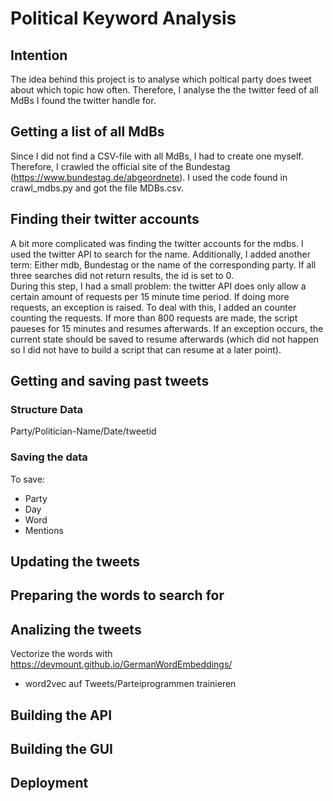 # Political Keyword Analysis
## Intention
The idea behind this project is to analyse which poltical party does tweet about which topic how often. Therefore, I analyse the the twitter feed of all MdBs I found the twitter handle for.
## Getting a list of all MdBs
Since I did not find a CSV-file with all MdBs, I had to create one myself. Therefore, I crawled the official site of the Bundestag 
(https://www.bundestag.de/abgeordnete). I used the code found in crawl_mdbs.py and got the file MDBs.csv. 
## Finding their twitter accounts
A bit more complicated was finding the twitter accounts for the mdbs. I used the twitter API to search for the name. Additionally, I added another term: Either mdb, Bundestag or the name of the corresponding party. If all three searches did not return results, the id is set to 0.     
During this step, I had a small problem: the twitter API does only allow a certain amount of requests per 15 minute time period. If doing more requests, an exception is raised. To deal with this, I added an counter counting the requests. If more than 800 requests are made, the script paueses for 15 minutes and resumes afterwards. If an exception occurs, the current state should be saved to resume afterwards (which did not happen so I did not have to build a script that can resume at a later point).
## Getting and saving past tweets

### Structure Data
Party/Politician-Name/Date/tweetid

### Saving the data
To save:
- Party
- Day
- Word 
- Mentions 


## Updating the tweets

## Preparing the words to search for


## Analizing the tweets
Vectorize the words with https://devmount.github.io/GermanWordEmbeddings/
- word2vec auf Tweets/Parteiprogrammen trainieren

## Building the API

## Building the GUI

## Deployment
